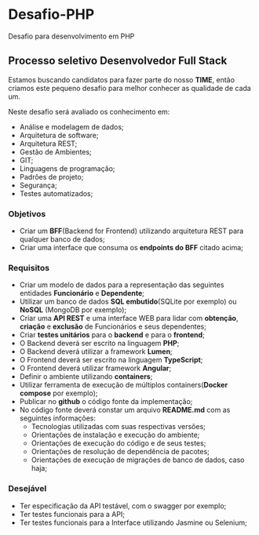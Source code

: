 # Desafio-PHP
Desafio para desenvolvimento em PHP
## Processo seletivo Desenvolvedor Full Stack

Estamos buscando candidatos para fazer parte do nosso **TIME**, então criamos este pequeno desafio para melhor conhecer as qualidade de cada um.

Neste desafio será avaliado os conhecimento em:
- Análise e modelagem de dados;
- Arquitetura de software;
- Arquitetura REST;
- Gestão de Ambientes;
- GIT;
- Linguagens de programação;
- Padrões de projeto;
- Segurança;
- Testes automatizados;

### Objetivos

- Criar um **BFF**(Backend for Frontend) utilizando arquitetura REST para qualquer banco de dados;
- Criar uma interface que consuma os **endpoints do BFF** citado acima;

### Requisitos
- Criar um modelo de dados para a representação das seguintes entidades **Funcionário** e **Dependente**;
- Utilizar um banco de dados **SQL embutido**(SQLite por exemplo) ou **NoSQL** (MongoDB por exemplo); 
- Criar uma **API REST** e uma interface WEB para lidar com **obtenção**, **criação** e **exclusão** de Funcionários e seus dependentes;
- Criar **testes unitários** para o **backend** e para o **frontend**;
- O Backend deverá ser escrito na linguagem **PHP**;
- O Backend deverá utilizar a framework **Lumen**;
- O Frontend deverá ser escrito na linguagem **TypeScript**;
- O Frontend deverá utilizar framework **Angular**;
- Definir o ambiente utilizando **containers**;
- Utilizar ferramenta de execução de múltiplos containers(**Docker compose** por exemplo);
- Publicar no **github** o código fonte da implementação;
- No código fonte deverá constar um arquivo **README.md** com as seguintes informações:
    - Tecnologias utilizadas com suas respectivas versões;
    - Orientações de instalação e execução do ambiente;
    - Orientações de execução do código e de seus testes;
    - Orientações de resolução de dependência de pacotes;
    - Orientações de execução de migrações de banco de dados, caso haja;

### Desejável
- Ter especificação da API testável, com o swagger por exemplo;
- Ter testes funcionais para a API;
- Ter testes funcionais para a Interface utilizando Jasmine ou Selenium;
